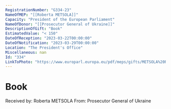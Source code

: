 ```yaml
---
RegistrationNumber: "G334-23"
NameOfMEP: "[[Roberta METSOLA]]"
Capacity: "President of the European Parliament"
NameOfDonor: "[[Prosecutor General of Ukraine]]"
DescriptionOfGift: "Book"
EstimatedValue: "< 150"
DateOfReception: "2023-03-22T00:00:00"
DateOfNotification: "2023-03-29T00:00:00"
Location: "The President's Office"
Miscellaneous: nan
Id: "334"
LinkToPhoto: "https://www.europarl.europa.eu/pdf/meps/gifts/METSOLA%20Roberta_G334-23_1680185554971.jpg#"
---
```


# Book

Received by: Roberta METSOLA
From: Prosecutor General of Ukraine
